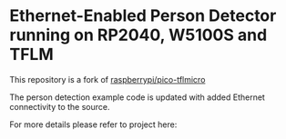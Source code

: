 # Ethernet-Enabled Person Detector running on RP2040, W5100S and TFLM

This repository is a fork of [raspberrypi/pico-tflmicro](https://github.com/wiznetmaker/pico-tflmicro)

The person detection example code is updated with added Ethernet connectivity to the source.

For more details please refer to project here:

